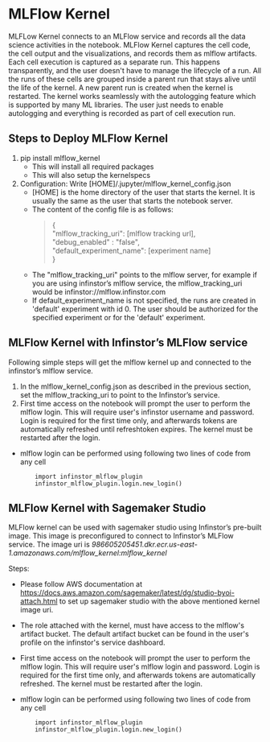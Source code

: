 # MLFlow Kernel

  MLFLow Kernel connects to an MLFlow service and records all the data science activities in the notebook. MLFlow Kernel captures the cell code, the cell output and the visualizations, and records them as mlflow artifacts. Each cell execution is captured as a separate run. This happens transparently, and the user doesn't have to manage the lifecycle of a run. All the runs of these cells are grouped inside a parent run that stays alive until the life of the kernel. A new parent run is created when the kernel is restarted.
  The kernel works seamlessly with the autologging feature which is supported by many ML libraries. The user just needs to enable autologging and everything is recorded as part of cell execution run.

## Steps to Deploy MLFlow Kernel

1. pip install mlflow_kernel
    - This will install all required packages
    - This will also setup the kernelspecs
2. Configuration: Write [HOME]/.jupyter/mlflow_kernel_config.json
    - [HOME] is the home directory of the user that starts the kernel. It is usually the same as the user that starts the notebook server.
    - The content of the config file is as follows:
      >{ <br>
      >   "mlflow_tracking_uri": [mlflow tracking url],<br>
      >   "debug_enabled" : "false",<br>
      >   "default_experiment_name": [experiment name]<br>
      >}
    - The "mlflow_tracking_uri" points to the mlflow server, for example if you are using infinstor’s mlflow service, the mlflow_tracking_uri would be infinstor://mlflow.infinstor.com
    - If default_experiment_name is not specified, the runs are created in 'default' experiment with id 0. The user should be authorized for the specified experiment or for the 'default' experiment.


## MLFlow Kernel with Infinstor’s MLFlow service
  Following simple steps will get the mlflow kernel up and connected to the infinstor’s mlflow service.
1. In the mlflow_kernel_config.json as described in the previous section, set the mlflow_tracking_uri to point to the Infinstor’s service.
2. First time access on the notebook will prompt the user to perform the mlflow login. This will require user's infinstor username and password. Login is required for the first time only, and afterwards tokens are automatically refreshed until refreshtoken expires. The kernel must be restarted after the login.
  - mlflow login can be performed using following two lines of code from any cell

            import infinstor_mlflow_plugin  
            infinstor_mlflow_plugin.login.new_login()


## MLFlow Kernel with Sagemaker Studio
  MLFlow kernel can be used with sagemaker studio using Infinstor’s pre-built image. This image is preconfigured to connect to Infinstor’s MLFlow service. The image uri is *986605205451.dkr.ecr.us-east-1.amazonaws.com/mlflow_kernel:mlflow_kernel*
  
  Steps:
  - Please follow AWS documentation at  https://docs.aws.amazon.com/sagemaker/latest/dg/studio-byoi-attach.html to set up sagemaker studio with the above mentioned kernel image uri.
  - The role attached with the kernel, must have access to the mlflow's artifact bucket. The default artifact bucket can be found in the user's profile on the infinstor's service dashboard.
  - First time access on the notebook will prompt the user to perform the mlflow login. This will require user's mlflow login and password. Login is required for the first time only, and afterwards tokens are automatically refreshed. The kernel must be restarted after the login.
  - mlflow login can be performed using following two lines of code from any cell
  
            import infinstor_mlflow_plugin  
            infinstor_mlflow_plugin.login.new_login()

